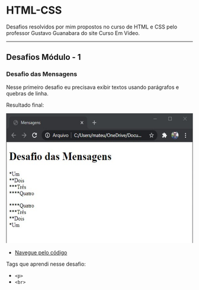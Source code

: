 # HTML-CSS

Desafios resolvidos por mim propostos no curso de HTML e CSS pelo professor Gustavo Guanabara do site Curso Em Vídeo.

---

## Desafios Módulo - 1

### Desafio das Mensagens

Nesse primeiro desafio eu precisava exibir textos usando parágrafos e quebras de linha.

Resultado final:

<img src=/screenshots/modulo-1/desafio001.jpg width="570" height="350">

* [Navegue pelo código](https://github.com/techmateus/html-css/blob/main/modulo-1/001-desafio-mensagens/index.html)

Tags que aprendi nesse desafio:
* ```<p>```
* ```<br>```
